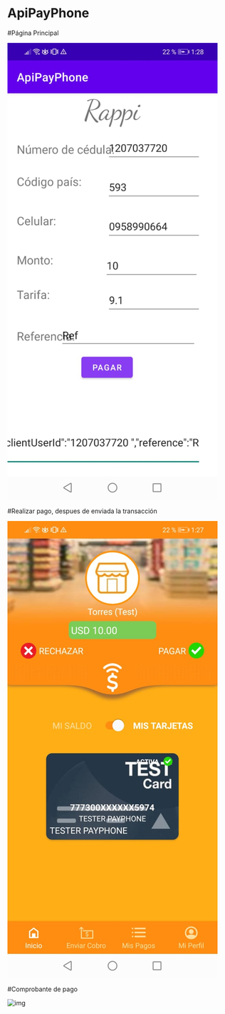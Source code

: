# ApiPayPhone
#Página Principal

![img](https://github.com/valeriadayanna/ApiPayPhone/blob/master/Captura/Inicio.jpeg "Optional title")

#Realizar pago, despues de enviada la transacción

![img](https://github.com/valeriadayanna/ApiPayPhone/blob/master/Captura/Pago.jfif "Optional title")

#Comprobante de pago

![img](https://github.com/valeriadayanna/ApiPayPhone/blob/master/Captura/PagoFinal.jfif "Optional title")

